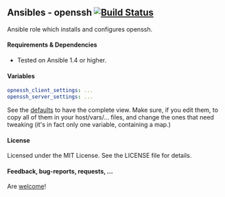 ## Ansibles - openssh [![Build Status](https://travis-ci.org/Ansibles/openssh.png)](https://travis-ci.org/Ansibles/openssh)

Ansible role which installs and configures openssh.


#### Requirements & Dependencies
- Tested on Ansible 1.4 or higher.


#### Variables

```yaml
opnessh_client_settings: ...
openssh_server_settings: ...
```

See the [defaults](defaults/main.yml) to have the complete view. Make sure, if you edit them, to copy all of them in your host/vars/... files, and change the ones that need tweaking (it's in fact only one variable, containing a map.)


#### License

Licensed under the MIT License. See the LICENSE file for details.


#### Feedback, bug-reports, requests, ...

Are [welcome](https://github.com/ansibles/openssh/issues)!
